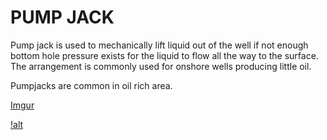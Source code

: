 # PUMP JACK

Pump jack is used to mechanically lift liquid out of the well if not enough bottom hole pressure exists for the liquid to flow all the way to the surface.
The arrangement is commonly used for onshore wells producing little oil.

Pumpjacks are common in oil rich area.

[Imgur](https://imgur.com/7jf4qHi)

[!alt](https://i.imgur.com/7jf4qHi.png)
